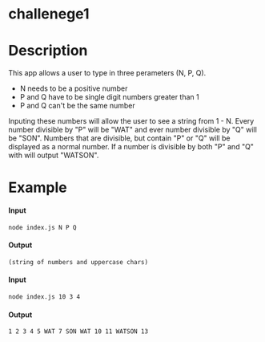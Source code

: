 # challenege1

# Description

This app allows a user to type in three perameters (N, P, Q).

* N needs to be a positive number
* P and Q have to be single digit numbers greater than 1
* P and Q can't be the same number

Inputing these numbers will allow the user to see a string from 1 - N. Every number divisible by "P" will be "WAT" and ever number divisible by "Q" will be "SON". Numbers that are divisible, but contain "P" or "Q" will be displayed as a normal number. If a number is divisible by both "P" and "Q" with will output "WATSON".

# Example

#### Input
    node index.js N P Q

#### Output
    (string of numbers and uppercase chars)

#### Input
    node index.js 10 3 4

#### Output
    1 2 3 4 5 WAT 7 SON WAT 10 11 WATSON 13